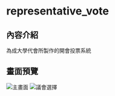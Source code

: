 # representative_vote

## 內容介紹
為成大學代會所製作的開會投票系統

## 畫面預覽
![主畫面](https://i.imgur.com/IuvjO1v.png)
![議會選擇](https://i.imgur.com/xCs2uaC.png)
